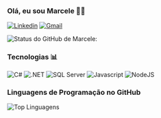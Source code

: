 ### Olá, eu sou Marcele 👋🏼

[![Linkedin](https://img.shields.io/badge/LinkedIn-0077B5?style=for-the-badge&logo=linkedin&logoColor=white)](https://www.linkedin.com/in/marcele-oliveira-2a825b11b/)
[![Gmail](https://img.shields.io/badge/Gmail-D14836?style=for-the-badge&logo=gmail&logoColor=white)](mailto:marcele.dev@gmail.com)

![Status do GitHub de Marcele:](https://github-readme-stats.vercel.app/api?username=marceleoliveira&show_icons=true&theme=radical)

### Tecnologias 📊 

![C#](https://img.shields.io/badge/C%23-239120?style=for-the-badge&logo=c-sharp&logoColor=white)
![.NET](https://img.shields.io/badge/.NET-5C2D91?style=for-the-badge&logo=.net&logoColor=white)
![SQL Server](https://img.shields.io/badge/SQL_Server-CC2927?style=for-the-badge&logo=microsoft-sql-server&logoColor=white)
![Javascript](https://img.shields.io/badge/JavaScript-F7DF1E?style=for-the-badge&logo=javascript&logoColor=black)
![NodeJS](https://img.shields.io/badge/Node.js-43853D?style=for-the-badge&logo=node.js&logoColor=white)

### Linguagens de Programação no GitHub

![Top Linguagens](https://github-readme-stats.vercel.app/api/top-langs/?username=marceleoliveira&layout=compact)

